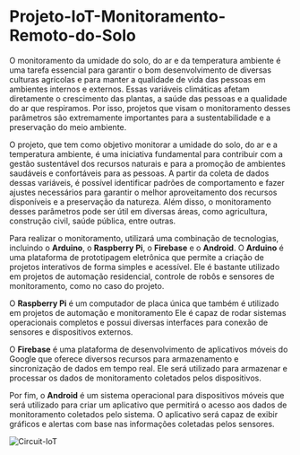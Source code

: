 # Projeto-IoT-Monitoramento-Remoto-do-Solo
O monitoramento da umidade do solo, do ar e da temperatura ambiente é uma tarefa essencial para garantir o bom desenvolvimento de diversas culturas agrícolas e para manter a qualidade de vida das pessoas em ambientes internos e externos. Essas variáveis climáticas afetam diretamente o crescimento das plantas, a saúde das pessoas e a qualidade do ar que respiramos. Por isso, projetos que visam o monitoramento desses parâmetros são extremamente importantes para a sustentabilidade e a preservação do meio ambiente.

O projeto, que tem como objetivo monitorar a umidade do solo, do ar e a temperatura ambiente, é uma iniciativa fundamental para contribuir com a gestão sustentável dos recursos naturais e para a promoção de ambientes saudáveis e confortáveis para as pessoas. A partir da coleta de dados dessas variáveis, é possível identificar padrões de comportamento e fazer ajustes necessários para garantir o melhor aproveitamento dos recursos disponíveis e a preservação da natureza. Além disso, o monitoramento desses parâmetros pode ser útil em diversas áreas, como agricultura, construção civil, saúde pública, entre outras.

Para realizar o monitoramento, utilizará uma combinação de tecnologias, incluindo o **Arduino**, o **Raspberry Pi**, o **Firebase** e o **Android**. O **Arduino** é uma plataforma de prototipagem eletrônica que permite a criação de projetos interativos de forma simples e acessível. Ele é bastante utilizado em projetos de automação residencial, controle de robôs e sensores de monitoramento, como no caso do projeto.

O **Raspberry Pi** é um computador de placa única que também é utilizado em projetos de automação e monitoramento Ele é capaz de rodar sistemas operacionais completos e possui diversas interfaces para conexão de sensores e dispositivos externos.

O **Firebase** é uma plataforma de desenvolvimento de aplicativos móveis do Google que oferece diversos recursos para armazenamento e sincronização de dados em tempo real. Ele será utilizado para armazenar e processar os dados de monitoramento coletados pelos dispositivos.

Por fim, o **Android** é um sistema operacional para dispositivos móveis que será utilizado para criar um aplicativo que permitirá o acesso aos dados de monitoramento coletados pelo sistema. O aplicativo será capaz de exibir gráficos e alertas com base nas informações coletadas pelos sensores.

![Circuit-IoT](https://user-images.githubusercontent.com/104802373/227652379-b39e78fe-d21c-4e9b-bb10-f166bc9d7916.png)

